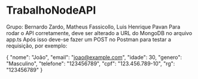 # TrabalhoNodeAPI
Grupo: Bernardo Zardo, Matheus Fassicollo, Luis Henrique Pavan Para rodar o API corretamente, deve ser alterado a URL do MongoDB no arquivo app.ts Após isso deve-se fazer um POST no Postman para testar a requisição, por exemplo:

{ "nome": "João", "email": "joao@example.com", "idade": 30, "genero": "Masculino", "telefone": "123456789", "cpf": "123.456.789-10", "rg": "123456789" }
